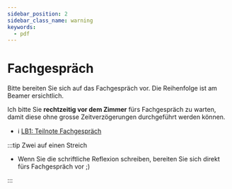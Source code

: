 ```yaml
---
sidebar_position: 2
sidebar_class_name: warning
keywords:
  - pdf
---
```


# Fachgespräch

Bitte bereiten Sie sich auf das Fachgespräch vor. Die Reihenfolge ist am Beamer
ersichtlich.

Ich bitte Sie **rechtzeitig vor dem Zimmer** fürs Fachgespräch zu warten, damit
diese ohne grosse Zeitverzögerungen durchgeführt werden können.

- :information_source: [LB1: Teilnote Fachgespräch](/docs/beurteilungen/LB1.md#teilnote-fachgespräch)

:::tip Zwei auf einen Streich

- Wenn Sie die schriftliche Reflexion schreiben, bereiten Sie sich direkt fürs Fachgespräch vor ;)

:::



